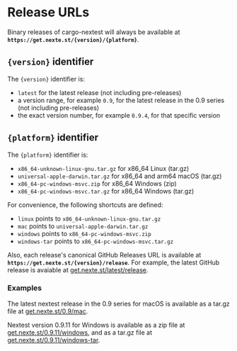 # Release URLs

Binary releases of cargo-nextest will always be available at **`https://get.nexte.st/{version}/{platform}`**.

## `{version}` identifier

The `{version}` identifier is:
* `latest` for the latest release (not including pre-releases)
* a version range, for example `0.9`, for the latest release in the 0.9 series (not including pre-releases)
* the exact version number, for example `0.9.4`, for that specific version

## `{platform}` identifier

The `{platform}` identifier is:
* `x86_64-unknown-linux-gnu.tar.gz` for x86_64 Linux (tar.gz)
* `universal-apple-darwin.tar.gz` for x86_64 and arm64 macOS (tar.gz)
* `x86_64-pc-windows-msvc.zip` for x86_64 Windows (zip)
* `x86_64-pc-windows-msvc.tar.gz` for x86_64 Windows (tar.gz)

For convenience, the following shortcuts are defined:

* `linux` points to `x86_64-unknown-linux-gnu.tar.gz`
* `mac` points to `universal-apple-darwin.tar.gz`
* `windows` points to `x86_64-pc-windows-msvc.zip`
* `windows-tar` points to `x86_64-pc-windows-msvc.tar.gz`

Also, each release's canonical GitHub Releases URL is available at **`https://get.nexte.st/{version}/release`**. For example, the latest GitHub release is avaiable at [get.nexte.st/latest/release](https://get.nexte.st/latest/release).

### Examples

The latest nextest release in the 0.9 series for macOS is available as a tar.gz file at [get.nexte.st/0.9/mac](https://get.nexte.st/0.9/mac).

Nextest version 0.9.11 for Windows is available as a zip file at [get.nexte.st/0.9.11/windows](https://get.nexte.st/0.9.11/windows), and as a tar.gz file at [get.nexte.st/0.9.11/windows-tar](https://get.nexte.st/0.9.11/windows-tar).
